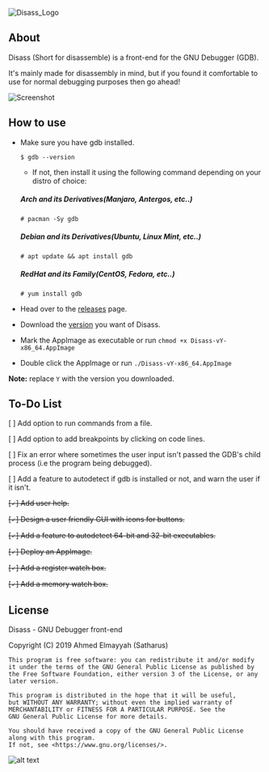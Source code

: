 ![Disass_Logo](https://github.com/Satharus/Disass/blob/master/Icons/Banner.png)


## About 
Disass (Short for disassemble) is a front-end for the GNU Debugger (GDB).

It's mainly made for disassembly in mind, but if you found it comfortable to use for normal debugging purposes then go ahead!

![Screenshot](https://github.com/Satharus/Disass/blob/master/Screenshots/v0.07.png)


## How to use
- Make sure you have gdb installed.

    ```$ gdb --version```
    - If not, then install it using the following command depending on your distro of choice:
   ##### Arch and its Derivatives(Manjaro, Antergos, etc..)
      # pacman -Sy gdb
   ##### Debian and its Derivatives(Ubuntu, Linux Mint, etc..)
      # apt update && apt install gdb
   ##### RedHat and its Family(CentOS, Fedora, etc..)
      # yum install gdb
- Head over to the [releases](https://github.com/Satharus/Disass/releases) page.
- Download the [version](https://github.com/Satharus/Disass/tree/master/Screenshots) you want of Disass.
- Mark the AppImage as executable or run ```chmod +x Disass-vY-x86_64.AppImage```
- Double click the AppImage or run ```./Disass-vY-x86_64.AppImage```

**Note:** replace ```Y``` with the version you downloaded.



## To-Do List

[ ] Add option to run commands from a file.

[ ] Add option to add breakpoints by clicking on code lines.

[ ] Fix an error where sometimes the user input isn't passed the GDB's child process (i.e the program being debugged).


[ ] Add a feature to autodetect if gdb is installed or not, and warn the user if it isn't.

~~[🗸] Add user help.~~

~~[🗸] Design a user friendly GUI with icons for buttons.~~

~~[🗸] Add a feature to autodetect 64-bit and 32-bit executables.~~

~~[🗸] Deploy an AppImage.~~

~~[🗸] Add a register watch box.~~

~~[🗸] Add a memory watch box.~~

## License
 Disass - GNU Debugger front-end
 
   Copyright (C) 2019  Ahmed Elmayyah (Satharus)

    This program is free software: you can redistribute it and/or modify
    it under the terms of the GNU General Public License as published by
    the Free Software Foundation, either version 3 of the License, or any later version.

    This program is distributed in the hope that it will be useful,
    but WITHOUT ANY WARRANTY; without even the implied warranty of
    MERCHANTABILITY or FITNESS FOR A PARTICULAR PURPOSE. See the
    GNU General Public License for more details.

    You should have received a copy of the GNU General Public License along with this program. 
    If not, see <https://www.gnu.org/licenses/>.
    
![alt text](https://github.com/Satharus/Disass/blob/master/Icons/GPLv3LogoSmall.png)
